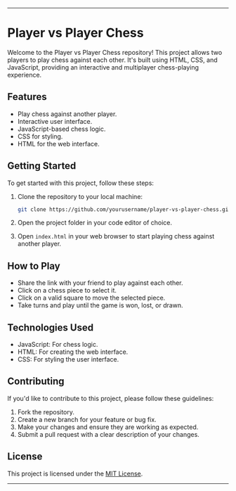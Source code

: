 
---

# Player vs Player Chess

Welcome to the Player vs Player Chess repository! This project allows two players to play chess against each other. It's built using HTML, CSS, and JavaScript, providing an interactive and multiplayer chess-playing experience.

## Features

- Play chess against another player.
- Interactive user interface.
- JavaScript-based chess logic.
- CSS for styling.
- HTML for the web interface.

## Getting Started

To get started with this project, follow these steps:

1. Clone the repository to your local machine:
   ```bash
   git clone https://github.com/yourusername/player-vs-player-chess.git
   ```

2. Open the project folder in your code editor of choice.

3. Open `index.html` in your web browser to start playing chess against another player.

## How to Play

- Share the link with your friend to play against each other.
- Click on a chess piece to select it.
- Click on a valid square to move the selected piece.
- Take turns and play until the game is won, lost, or drawn.

## Technologies Used

- JavaScript: For chess logic.
- HTML: For creating the web interface.
- CSS: For styling the user interface.

## Contributing

If you'd like to contribute to this project, please follow these guidelines:

1. Fork the repository.
2. Create a new branch for your feature or bug fix.
3. Make your changes and ensure they are working as expected.
4. Submit a pull request with a clear description of your changes.

## License

This project is licensed under the [MIT License](LICENSE.md).

------------
